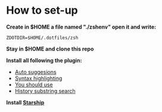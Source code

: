 # How to set-up

**Create in $HOME a file named "./zshenv" open it and write:**

    ZDOTDIR=$HOME/.dotfiles/zsh

**Stay in $HOME and clone this repo**

**Install all following the plugin:**

- [Auto suggesions](https://github.com/zsh-users/zsh-autosuggestions)
- [Syntax highlighting](https://github.com/zsh-users/zsh-syntax-highlighting)
- [You should use](https://github.com/MichaelAquilina/zsh-you-should-use)
- [History substring search](https://github.com/zsh-users/zsh-history-substring-search/blob/master/zsh-history-substring-search.zsh)

**Install [Starship](https://starship.rs/guide/#%F0%9F%9A%80-installation)**
